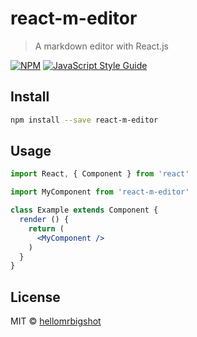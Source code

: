 # react-m-editor

> A markdown editor with React.js

[![NPM](https://img.shields.io/npm/v/react-m-editor.svg)](https://www.npmjs.com/package/react-m-editor) [![JavaScript Style Guide](https://img.shields.io/badge/code_style-standard-brightgreen.svg)](https://standardjs.com)

## Install

```bash
npm install --save react-m-editor
```

## Usage

```jsx
import React, { Component } from 'react'

import MyComponent from 'react-m-editor'

class Example extends Component {
  render () {
    return (
      <MyComponent />
    )
  }
}
```

## License

MIT © [hellomrbigshot](https://github.com/hellomrbigshot)
